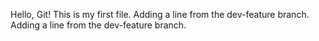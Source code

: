 Hello, Git! This is my first file.
Adding a line from the dev-feature branch.
Adding a line from the dev-feature branch.

